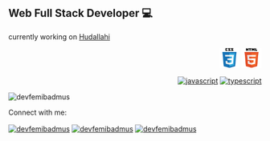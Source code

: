 <h2 align="left">Web Full Stack Developer 💻 </h2>

currently working on [Hudallahi](https://hudallahi.herokuapp.com)

<p align="right"><a href="https://www.w3schools.com/css/" target="_blank"><img src="https://raw.githubusercontent.com/devicons/devicon/master/icons/css3/css3-original-wordmark.svg" alt="css3" width="40" height="40"/></a>
<a href="https://www.w3.org/html/" target="_blank"><img src="https://raw.githubusercontent.com/devicons/devicon/master/icons/html5/html5-original-wordmark.svg" alt="html5" width="40" height="40"/></a>
</p>

<p align="right"><a href="https://www.python.org" target="_blank"><img src="https://www.python.org/static/img/python-logo.png" alt="javascript" width="100" height="40"/></a>
<a href="https://www.djangoproject.com/" target="_blank"><img src="https://static.djangoproject.com/img/icon-touch.e4872c4da341.png" alt="typescript" width="40" height="40"/></a>
</p>


<p><img align="center" src="https://github-readme-stats.vercel.app/api?username=devfemibadmus&show_icons=true&theme=dark&locale=en" alt="devfemibadmus" /></p>

<p align="left">Connect with me:</p>
<p align="left">
<a href="https://dev.to/devfemibadmus" target="blank"><img align="center" src="https://cdn.jsdelivr.net/npm/simple-icons@3.0.1/icons/dev-dot-to.svg" alt="devfemibadmus" height="30" width="40" /></a>
<a href="https://twitter.com/devfemibadmus" target="blank"><img align="center" src="https://abs.twimg.com/favicons/twitter.2.ico" alt="devfemibadmus" height="30" width="40" /></a>
<a href="https://instagram.com/devfemibadmus" target="blank"><img align="center" src="https://cdn.jsdelivr.net/npm/simple-icons@3.0.1/icons/instagram.svg" alt="devfemibadmus" height="30" width="40" /></a>
</p>
